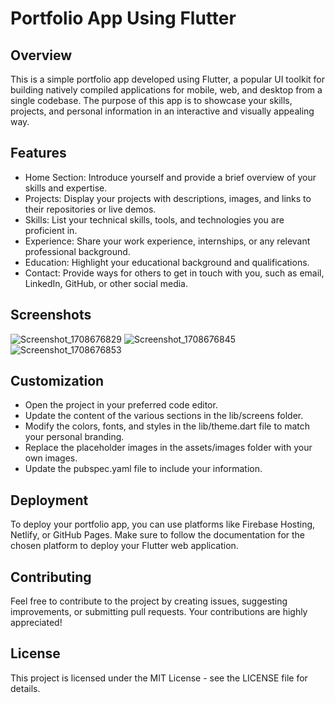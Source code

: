 # Portfolio App Using Flutter

## Overview

This is a simple portfolio app developed using Flutter, a popular UI toolkit for building natively compiled applications for mobile, web, and desktop from a single codebase. The purpose of this app is to showcase your skills, projects, and personal information in an interactive and visually appealing way.

## Features

- Home Section: Introduce yourself and provide a brief overview of your skills and expertise.
- Projects: Display your projects with descriptions, images, and links to their repositories or live demos.
- Skills: List your technical skills, tools, and technologies you are proficient in.
- Experience: Share your work experience, internships, or any relevant professional background.
- Education: Highlight your educational background and qualifications.
- Contact: Provide ways for others to get in touch with you, such as email, LinkedIn, GitHub, or other social media.

## Screenshots
![Screenshot_1708676829](https://github.com/AnishHazra/Portfolio-Using-Flutter/assets/121759157/fb763e3a-359c-4b83-a698-c5382487924e)
![Screenshot_1708676845](https://github.com/AnishHazra/Portfolio-Using-Flutter/assets/121759157/64616674-7037-41ce-8c39-c789b421e09e)
![Screenshot_1708676853](https://github.com/AnishHazra/Portfolio-Using-Flutter/assets/121759157/c38d7659-6952-477c-83b4-4c63ea1c8895)

## Customization
- Open the project in your preferred code editor.
- Update the content of the various sections in the lib/screens folder.
- Modify the colors, fonts, and styles in the lib/theme.dart file to match your personal branding.
- Replace the placeholder images in the assets/images folder with your own images.
- Update the pubspec.yaml file to include your information.

## Deployment
To deploy your portfolio app, you can use platforms like Firebase Hosting, Netlify, or GitHub Pages. Make sure to follow the documentation for the chosen platform to deploy your Flutter web application.

## Contributing
Feel free to contribute to the project by creating issues, suggesting improvements, or submitting pull requests. Your contributions are highly appreciated!

## License
This project is licensed under the MIT License - see the LICENSE file for details.
